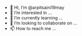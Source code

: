 - 👋 Hi, I’m @arpitsaini19may
- 👀 I’m interested in ...
- 🌱 I’m currently learning ...
- 💞️ I’m looking to collaborate on ...
- 📫 How to reach me ...

<!---
arpitsaini19may/arpitsaini19may is a ✨ special ✨ repository because its `README.md` (this file) appears on your GitHub profile.
You can click the Preview link to take a look at your changes.
--->
